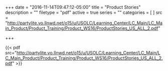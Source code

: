 +++
date = "2016-11-14T09:47:12-05:00"
title = "Product Stories"
description = ""
filetype = "pdf"
active = true
series = ""
categories = [
]
src = "http://partylite.vo.llnwd.net/o15/u/USOLC/Learning_Center/LC_Main/LC_Main_Product/Product_Training/Product_WS16/ProductStories_US_ALL_2.pdf"

+++

{{< pdf src="http://partylite.vo.llnwd.net/o15/u/USOLC/Learning_Center/LC_Main/LC_Main_Product/Product_Training/Product_WS16/ProductStories_US_ALL_2.pdf" >}}
